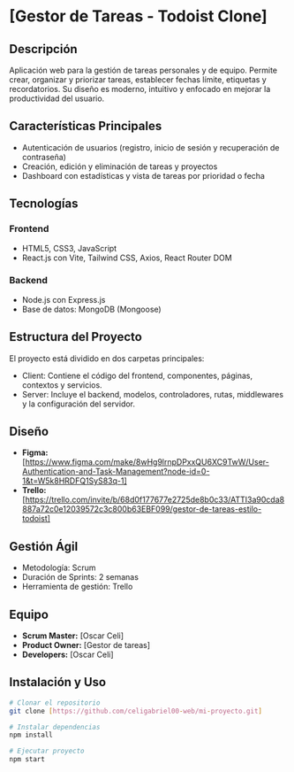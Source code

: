# [Gestor de Tareas - Todoist Clone]

## Descripción
Aplicación web para la gestión de tareas personales y de equipo. Permite crear, organizar y priorizar tareas, establecer fechas límite, etiquetas y recordatorios. Su diseño es moderno, intuitivo y enfocado en mejorar la productividad del usuario.

## Características Principales
- Autenticación de usuarios (registro, inicio de sesión y recuperación de contraseña)
- Creación, edición y eliminación de tareas y proyectos
- Dashboard con estadísticas y vista de tareas por prioridad o fecha

## Tecnologías
### Frontend
- HTML5, CSS3, JavaScript
- React.js con Vite, Tailwind CSS, Axios, React Router DOM

### Backend 
- Node.js con Express.js
- Base de datos: MongoDB (Mongoose)

## Estructura del Proyecto
El proyecto está dividido en dos carpetas principales:
- Client: Contiene el código del frontend, componentes, páginas, contextos y servicios.
- Server: Incluye el backend, modelos, controladores, rutas, middlewares y la configuración del servidor.

## Diseño
- **Figma:** [https://www.figma.com/make/8wHg9lrnpDPxxQU6XC9TwW/User-Authentication-and-Task-Management?node-id=0-1&t=W5k8HRDFQ1SyS83q-1]
- **Trello:** [https://trello.com/invite/b/68d0f177677e2725de8b0c33/ATTI3a90cda8887a72c0e12039572c3c800b63EBF099/gestor-de-tareas-estilo-todoist]

## Gestión Ágil
- Metodología: Scrum
- Duración de Sprints: 2 semanas
- Herramienta de gestión: Trello

## Equipo
- **Scrum Master:** [Oscar Celi]
- **Product Owner:** [Gestor de tareas]
- **Developers:** [Oscar Celi]

## Instalación y Uso
```bash
# Clonar el repositorio
git clone [https://github.com/celigabriel00-web/mi-proyecto.git]

# Instalar dependencias
npm install

# Ejecutar proyecto
npm start
```
